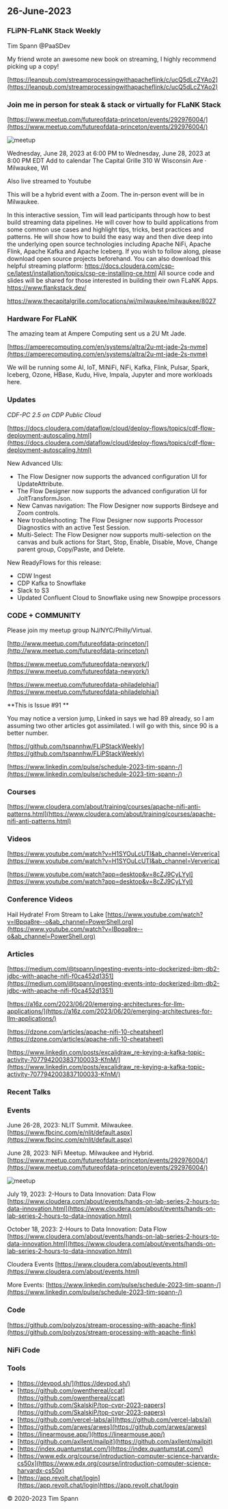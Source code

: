 ## 26-June-2023

### FLiPN-FLaNK Stack Weekly

Tim Spann @PaaSDev

My friend wrote an awesome new book on streaming, I highly recommend picking up a copy!

[https://leanpub.com/streamprocessingwithapacheflink/c/ucQ5dLcZYAo2](https://leanpub.com/streamprocessingwithapacheflink/c/ucQ5dLcZYAo2)


### Join me in person for steak & stack or virtually for FLaNK Stack

[https://www.meetup.com/futureofdata-princeton/events/292976004/](https://www.meetup.com/futureofdata-princeton/events/292976004/)

![meetup](https://github.com/tspannhw/FLiPStackWeekly/blob/main/images/matrixsteak.jpeg?raw=true)


Wednesday, June 28, 2023 at 6:00 PM to Wednesday, June 28, 2023 at 8:00 PM EDT
Add to calendar
The Capital Grille
310 W Wisconsin Ave · Milwaukee, WI

Also live streamed to Youtube

This will be a hybrid event with a Zoom. The in-person event will be in Milwaukee.

In this interactive session, Tim will lead participants through how to best build streaming data pipelines. He will cover how to build applications from some common use cases and highlight tips, tricks, best practices and patterns.
He will show how to build the easy way and then dive deep into the underlying open source technologies including Apache NiFi, Apache Flink, Apache Kafka and Apache Iceberg.
If you wish to follow along, please download open source projects beforehand. You can also download this helpful streaming platform: https://docs.cloudera.com/csp-ce/latest/installation/topics/csp-ce-installing-ce.html
All source code and slides will be shared for those interested in building their own FLaNK Apps. https://www.flankstack.dev/

https://www.thecapitalgrille.com/locations/wi/milwaukee/milwaukee/8027

### Hardware For FLaNK

The amazing team at Ampere Computing sent us a 2U Mt Jade. 

[https://amperecomputing.com/en/systems/altra/2u-mt-jade-2s-nvme](https://amperecomputing.com/en/systems/altra/2u-mt-jade-2s-nvme)

We will be running some AI, IoT, MiNiFi, NiFi, Kafka, Flink, Pulsar, Spark, Iceberg, Ozone, HBase, Kudu, Hive, Impala, Jupyter and more workloads here.


### Updates

*CDF-PC 2.5 on CDP Public Cloud*

[https://docs.cloudera.com/dataflow/cloud/deploy-flows/topics/cdf-flow-deployment-autoscaling.html](https://docs.cloudera.com/dataflow/cloud/deploy-flows/topics/cdf-flow-deployment-autoscaling.html)

New Advanced UIs: 
* The Flow Designer now supports the advanced configuration UI for UpdateAttribute.
* The Flow Designer now supports the advanced configuration UI for JoltTransformJson.
* New Canvas navigation: The Flow Designer now supports Birdseye and Zoom controls.
* New troubleshooting: The Flow Designer now supports Processor Diagnostics with an active Test Session.
* Multi-Select: The Flow Designer now supports multi-selection on the canvas and bulk actions for Start, Stop, Enable, Disable, Move, Change parent group, Copy/Paste, and Delete.
  
New ReadyFlows for this release:
* CDW Ingest
* CDP Kafka to Snowflake
* Slack to S3
* Updated Confluent Cloud to Snowflake using new Snowpipe processors

### CODE + COMMUNITY

Please join my meetup group NJ/NYC/Philly/Virtual. 

[http://www.meetup.com/futureofdata-princeton/](http://www.meetup.com/futureofdata-princeton/)

[https://www.meetup.com/futureofdata-newyork/](https://www.meetup.com/futureofdata-newyork/)

[https://www.meetup.com/futureofdata-philadelphia/](https://www.meetup.com/futureofdata-philadelphia/)


**This is Issue #91 **

You may notice a version jump, Linked in says we had 89 already, so I am assuming two other articles got assimilated.   I will go with this, since 90 is a better number.

[https://github.com/tspannhw/FLiPStackWeekly](https://github.com/tspannhw/FLiPStackWeekly)

[https://www.linkedin.com/pulse/schedule-2023-tim-spann-/](https://www.linkedin.com/pulse/schedule-2023-tim-spann-/)


### Courses

[https://www.cloudera.com/about/training/courses/apache-nifi-anti-patterns.html](https://www.cloudera.com/about/training/courses/apache-nifi-anti-patterns.html)

### Videos

[https://www.youtube.com/watch?v=H1SYOuLcUTI&ab_channel=Ververica](https://www.youtube.com/watch?v=H1SYOuLcUTI&ab_channel=Ververica)

[https://www.youtube.com/watch?app=desktop&v=8cZJ9CyLYyI](https://www.youtube.com/watch?app=desktop&v=8cZJ9CyLYyI)

### Conference Videos

Hail Hydrate! From Stream to Lake
[https://www.youtube.com/watch?v=IBpqa8re--o&ab_channel=PowerShell.org](https://www.youtube.com/watch?v=IBpqa8re--o&ab_channel=PowerShell.org)

### Articles

[https://medium.com/@tspann/ingesting-events-into-dockerized-ibm-db2-jdbc-with-apache-nifi-f0ca452d1351](https://medium.com/@tspann/ingesting-events-into-dockerized-ibm-db2-jdbc-with-apache-nifi-f0ca452d1351)

[https://a16z.com/2023/06/20/emerging-architectures-for-llm-applications/](https://a16z.com/2023/06/20/emerging-architectures-for-llm-applications/)

[https://dzone.com/articles/apache-nifi-10-cheatsheet](https://dzone.com/articles/apache-nifi-10-cheatsheet)

[https://www.linkedin.com/posts/excalidraw_re-keying-a-kafka-topic-activity-7077942003837100033-KfnM/](https://www.linkedin.com/posts/excalidraw_re-keying-a-kafka-topic-activity-7077942003837100033-KfnM/)


### Recent Talks



### Events


June 26-28, 2023:  NLIT Summit.  Milwaukee.  
[https://www.fbcinc.com/e/nlit/default.aspx](https://www.fbcinc.com/e/nlit/default.aspx)

June 28, 2023:  NiFi Meetup.   Milwaukee and Hybrid.
[https://www.meetup.com/futureofdata-princeton/events/292976004/](https://www.meetup.com/futureofdata-princeton/events/292976004/)

![meetup](https://raw.githubusercontent.com/tspannhw/FLiPStackWeekly/main/images/junemeetup.jpg)

July 19, 2023:   2-Hours to Data Innovation:   Data Flow
[https://www.cloudera.com/about/events/hands-on-lab-series-2-hours-to-data-innovation.html](https://www.cloudera.com/about/events/hands-on-lab-series-2-hours-to-data-innovation.html)

October 18, 2023:  2-Hours to Data Innovation:   Data Flow
[https://www.cloudera.com/about/events/hands-on-lab-series-2-hours-to-data-innovation.html](https://www.cloudera.com/about/events/hands-on-lab-series-2-hours-to-data-innovation.html)

Cloudera Events
[https://www.cloudera.com/about/events.html](https://www.cloudera.com/about/events.html)

More Events:
[https://www.linkedin.com/pulse/schedule-2023-tim-spann-/](https://www.linkedin.com/pulse/schedule-2023-tim-spann-/)



### Code

[https://github.com/polyzos/stream-processing-with-apache-flink](https://github.com/polyzos/stream-processing-with-apache-flink)

### NiFi Code


### Tools

* [https://devpod.sh/](https://devpod.sh/)
* [https://github.com/owenthereal/ccat](https://github.com/owenthereal/ccat)
* [https://github.com/SkalskiP/top-cvpr-2023-papers](https://github.com/SkalskiP/top-cvpr-2023-papers)
* [https://github.com/vercel-labs/ai](https://github.com/vercel-labs/ai)
* [https://github.com/arwes/arwes](https://github.com/arwes/arwes)
* [https://linearmouse.app/](https://linearmouse.app/)
* [https://github.com/axllent/mailpit](https://github.com/axllent/mailpit)
* [https://index.quantumstat.com/](https://index.quantumstat.com/)
* [https://www.edx.org/course/introduction-computer-science-harvardx-cs50x](https://www.edx.org/course/introduction-computer-science-harvardx-cs50x)
* [https://app.revolt.chat/login](https://app.revolt.chat/login)https://app.revolt.chat/login

&copy; 2020-2023 Tim Spann

